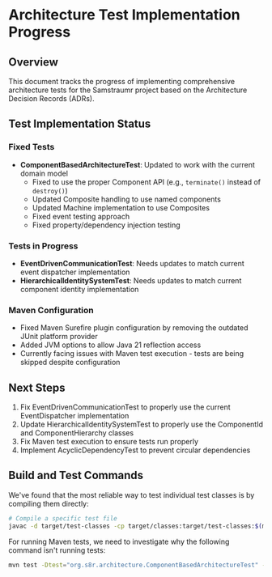 # Architecture Test Implementation Progress

## Overview

This document tracks the progress of implementing comprehensive architecture tests for the Samstraumr project based on the Architecture Decision Records (ADRs).

## Test Implementation Status

### Fixed Tests
- **ComponentBasedArchitectureTest**: Updated to work with the current domain model
  - Fixed to use the proper Component API (e.g., `terminate()` instead of `destroy()`)
  - Updated Composite handling to use named components
  - Updated Machine implementation to use Composites
  - Fixed event testing approach
  - Fixed property/dependency injection testing

### Tests in Progress
- **EventDrivenCommunicationTest**: Needs updates to match current event dispatcher implementation
- **HierarchicalIdentitySystemTest**: Needs updates to match current component identity implementation

### Maven Configuration

- Fixed Maven Surefire plugin configuration by removing the outdated JUnit platform provider
- Added JVM options to allow Java 21 reflection access
- Currently facing issues with Maven test execution - tests are being skipped despite configuration

## Next Steps

1. Fix EventDrivenCommunicationTest to properly use the current EventDispatcher implementation
2. Update HierarchicalIdentitySystemTest to properly use the ComponentId and ComponentHierarchy classes
3. Fix Maven test execution to ensure tests run properly
4. Implement AcyclicDependencyTest to prevent circular dependencies

## Build and Test Commands

We've found that the most reliable way to test individual test classes is by compiling them directly:

```bash
# Compile a specific test file
javac -d target/test-classes -cp target/classes:target/test-classes:$(mvn dependency:build-classpath -q -DincludeScope=test -Dmdep.outputFile=/dev/stdout) src/test/java/org/s8r/architecture/ComponentBasedArchitectureTest.java
```

For running Maven tests, we need to investigate why the following command isn't running tests:

```bash
mvn test -Dtest="org.s8r.architecture.ComponentBasedArchitectureTest" -DskipTests=false -pl Samstraumr/samstraumr-core
```